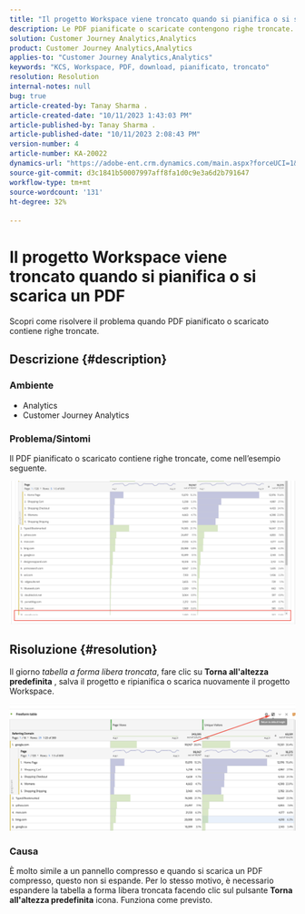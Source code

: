 ```yaml
---
title: "Il progetto Workspace viene troncato quando si pianifica o si scarica un PDF"
description: Le PDF pianificate o scaricate contengono righe troncate.
solution: Customer Journey Analytics,Analytics
product: Customer Journey Analytics,Analytics
applies-to: "Customer Journey Analytics,Analytics"
keywords: "KCS, Workspace, PDF, download, pianificato, troncato"
resolution: Resolution
internal-notes: null
bug: true
article-created-by: Tanay Sharma .
article-created-date: "10/11/2023 1:43:03 PM"
article-published-by: Tanay Sharma .
article-published-date: "10/11/2023 2:08:43 PM"
version-number: 4
article-number: KA-20022
dynamics-url: "https://adobe-ent.crm.dynamics.com/main.aspx?forceUCI=1&pagetype=entityrecord&etn=knowledgearticle&id=17267216-3c68-ee11-9ae7-6045bd0063aa"
source-git-commit: d3c1841b50007997aff8fa1d0c9e3a6d2b791647
workflow-type: tm+mt
source-wordcount: '131'
ht-degree: 32%

---
```


# Il progetto Workspace viene troncato quando si pianifica o si scarica un PDF


Scopri come risolvere il problema quando PDF pianificato o scaricato contiene righe troncate.

## Descrizione {#description}


### Ambiente

- Analytics
- Customer Journey Analytics




### Problema/Sintomi

Il PDF pianificato o scaricato contiene righe troncate, come nell’esempio seguente.

![](assets/___18267216-3c68-ee11-9ae7-6045bd0063aa___.png)


## Risoluzione {#resolution}


Il giorno *tabella a forma libera troncata*, fare clic su <b>Torna all&#39;altezza predefinita</b> , salva il progetto e ripianifica o scarica nuovamente il progetto Workspace.

![](assets/e9fea250-d7fc-ec11-82e5-000d3a3b090d.png)

### Causa

È molto simile a un pannello compresso e quando si scarica un PDF compresso, questo non si espande.
Per lo stesso motivo, è necessario espandere la tabella a forma libera troncata facendo clic sul pulsante <b>Torna all&#39;altezza predefinita</b> icona. Funziona come previsto.
